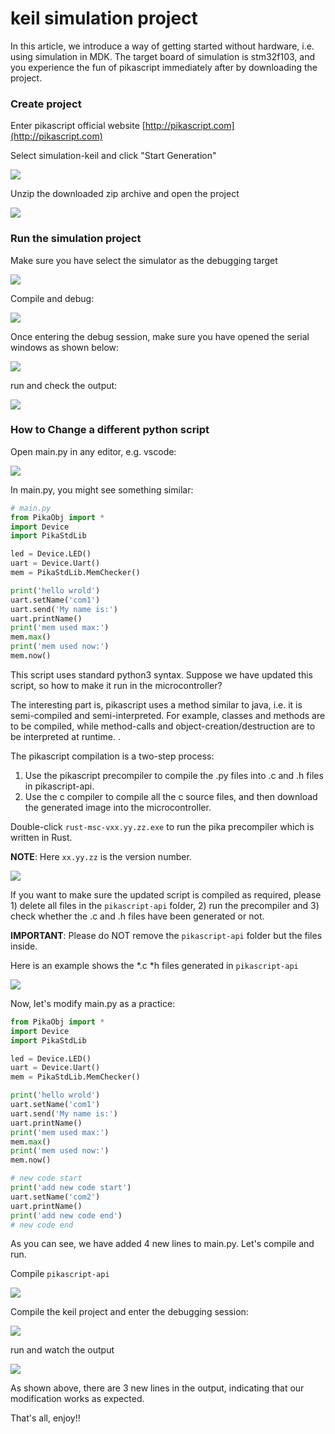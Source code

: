 # keil simulation project

In this article, we introduce a way of getting started without hardware, i.e. using simulation in MDK. 
The target board of simulation is stm32f103, and you experience the fun of pikascript immediately after by downloading the project.
### Create project
Enter pikascript official website [http://pikascript.com](http://pikascript.com)

Select simulation-keil and click "Start Generation"

![](assets/1644128841425-378e4391-426d-4dc3-bb2d-934e8facd22e.png)



Unzip the downloaded zip archive and open the project

![](assets/130745821-864038df-d8b0-41d2-97e8-199815d0d57d.png)




### Run the simulation project
Make sure you have select the simulator as the debugging target

![](assets/130747706-b912e09f-3f68-495a-a69f-f8f7500b1e4e.png)



Compile and debug:

![](assets/130747350-70ffa319-f04d-4f26-a75b-61864a19b8d8.png)



Once entering the debug session, make sure you have opened the serial windows as shown below:

![](assets/130747952-42073ba1-c4c4-4acb-9495-766cd5731374.png)



run and check the output:

![](assets/130748221-53fff9f6-6427-417d-b95a-3fa52a57eeaf.png)



### How to Change a different python script
Open main.py in any editor, e.g. vscode:

![](assets/130748847-477facfb-e16e-4e0e-8876-d66efd0ae48c.png)



In main.py, you might see something similar:

````python
# main.py
from PikaObj import *
import Device
import PikaStdLib

led = Device.LED()
uart = Device.Uart()
mem = PikaStdLib.MemChecker()

print('hello wrold')
uart.setName('com1')
uart.send('My name is:')
uart.printName()
print('mem used max:')
mem.max()
print('mem used now:')
mem.now()
````

This script uses standard python3 syntax. Suppose we have updated this script, so how to make it run in the microcontroller?
​

The interesting part is, pikascript uses a method similar to java, i.e. it is semi-compiled and semi-interpreted. For example, classes and methods are to be compiled, while method-calls and object-creation/destruction are to be interpreted at runtime. .
​

The pikascript compilation is a two-step process:
1. Use the pikascript precompiler to compile the .py files into .c and .h files in pikascript-api.
2. Use the c compiler to compile all the c source files, and then download the generated image into the microcontroller.

Double-click `rust-msc-vxx.yy.zz.exe` to run the pika precompiler which is written in Rust.

**NOTE**: Here `xx.yy.zz` is the version number.

![](assets/130749341-d12b7985-3685-419c-b9b8-8a09ae6f73d3.png)


If you want to make sure the updated script is compiled as required, please 1) delete all files in the `pikascript-api` folder, 2) run the precompiler and 3) check whether the .c and .h files have been generated or not. 


**IMPORTANT**: Please do NOT remove the `pikascript-api` folder but the files inside.

Here is an example shows the \*.c \*h files generated in `pikascript-api`

![](assets/130750476-eaffce03-caeb-40b3-9841-550034fa191a.png)


Now, let's modify main.py as a practice: 

````python
from PikaObj import *
import Device
import PikaStdLib

led = Device.LED()
uart = Device.Uart()
mem = PikaStdLib.MemChecker()

print('hello wrold')
uart.setName('com1')
uart.send('My name is:')
uart.printName()
print('mem used max:')
mem.max()
print('mem used now:')
mem.now()

# new code start
print('add new code start')
uart.setName('com2')
uart.printName()
print('add new code end')
# new code end
````

As you can see, we have added 4 new lines to main.py. Let's compile and run.

Compile `pikascript-api`

![](assets/130751195-40944d60-7d56-48a9-9f47-cab87d77d5a8.png)


Compile the keil project and enter the debugging session:

![](assets/130751539-aa0bdb82-750f-4f98-8f6f-02d653dda64a.png)


run and watch the output

![](assets/130751653-cad627c2-367c-45a6-8c5f-686c7514df3c.png)


As shown above, there are 3 new lines in the output, indicating that our modification works as expected.

That's all, enjoy!!
